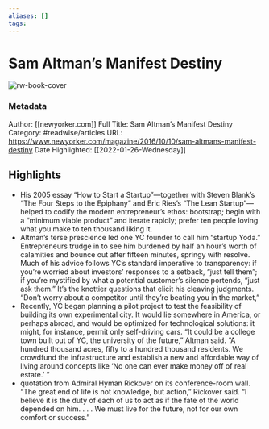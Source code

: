 ```yaml
---
aliases: []
tags:
---
```

# Sam Altman’s Manifest Destiny

![rw-book-cover](https://readwise-assets.s3.amazonaws.com/static/images/article1.be68295a7e40.png)
### Metadata
Author: [[newyorker.com]]
Full Title: Sam Altman’s Manifest Destiny
Category: #readwise/articles
URL: https://www.newyorker.com/magazine/2016/10/10/sam-altmans-manifest-destiny
Date Highlighted: [[2022-01-26-Wednesday]]

## Highlights
- His 2005 essay “How to Start a Startup”—together with Steven Blank’s “The Four Steps to the Epiphany” and Eric Ries’s “The Lean Startup”—helped to codify the modern entrepreneur’s ethos: bootstrap; begin with a “minimum viable product” and iterate rapidly; prefer ten people loving what you make to ten thousand liking it.
- Altman’s terse prescience led one YC founder to call him “startup Yoda.” Entrepreneurs trudge in to see him burdened by half an hour’s worth of calamities and bounce out after fifteen minutes, springy with resolve. Much of his advice follows YC’s standard imperative to transparency: if you’re worried about investors’ responses to a setback, “just tell them”; if you’re mystified by what a potential customer’s silence portends, “just ask them.” It’s the knottier questions that elicit his cleaving judgments. “Don’t worry about a competitor until they’re beating you in the market,”
- Recently, YC began planning a pilot project to test the feasibility of building its own experimental city. It would lie somewhere in America, or perhaps abroad, and would be optimized for technological solutions: it might, for instance, permit only self-driving cars. “It could be a college town built out of YC, the university of the future,” Altman said. “A hundred thousand acres, fifty to a hundred thousand residents. We crowdfund the infrastructure and establish a new and affordable way of living around concepts like ‘No one can ever make money off of real estate.’ ”
- quotation from Admiral Hyman Rickover on its conference-room wall. “The great end of life is not knowledge, but action,” Rickover said. “I believe it is the duty of each of us to act as if the fate of the world depended on him. . . . We must live for the future, not for our own comfort or success.”
